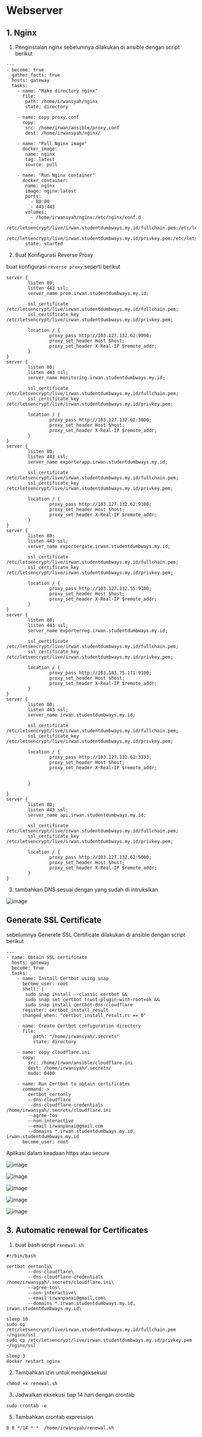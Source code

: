 # Webserver

## 1. Nginx

1. Penginstalan nginx sebelumnya dilakukan di ansible dengan script berikut
```
---
- become: true
  gather_facts: true
  hosts: gateway
  tasks:
    - name: "Make directory nginx"
      file:
       path: /home/irwansyah/nginx
       state: directory

    - name: copy proxy.conf
      copy:
       src: /home/irwan/ansible/proxy.conf
       dest: /home/irwansyah/nginx/

    - name: "Pull Nginx image"
      docker_image:
       name: nginx
       tag: latest
       source: pull

    - name: "Run Nginx container"
      docker_container:
       name: nginx
       image: nginx:latest
       ports:
         - 80:80
         - 443:443
       volumes:
         - /home/irwansyah/nginx:/etc/nginx/conf.d
         - /etc/letsencrypt/live/irwan.studentdumbways.my.id/fullchain.pem:/etc/letsencrypt/live/irwan.studentdumbways.my.id/fullchain.pem
         - /etc/letsencrypt/live/irwan.studentdumbways.my.id/privkey.pem:/etc/letsencrypt/live/irwan.studentdumbways.my.id/privkey.pem
       state: started
```
2. Buat Konfigurasi Reverse Proxy

buat konfigurasi ```reverse proxy``` seperti berikut
```
server {
        listen 80;
        listen 443 ssl;
        server_name prom.irwan.studentdumbways.my.id;

        ssl_certificate /etc/letsencrypt/live/irwan.studentdumbways.my.id/fullchain.pem;
        ssl_certificate_key /etc/letsencrypt/live/irwan.studentdumbways.my.id/privkey.pem;

        location / {
                proxy_pass http://103.127.132.62:9090;
                proxy_set_header Host $host;
                proxy_set_header X-Real-IP $remote_addr;
        }
}
server {
        listen 80;
        listen 443 ssl;
        server_name monitoring.irwan.studentdumbways.my.id;

        ssl_certificate /etc/letsencrypt/live/irwan.studentdumbways.my.id/fullchain.pem;
        ssl_certificate_key /etc/letsencrypt/live/irwan.studentdumbways.my.id/privkey.pem;

        location / {
                proxy_pass http://103.127.132.62:3000;
                proxy_set_header Host $host;
                proxy_set_header X-Real-IP $remote_addr;
        }
}
server {
        listen 80;
        listen 443 ssl;
        server_name exporterapp.irwan.studentdumbways.my.id;

        ssl_certificate /etc/letsencrypt/live/irwan.studentdumbways.my.id/fullchain.pem;
        ssl_certificate_key /etc/letsencrypt/live/irwan.studentdumbways.my.id/privkey.pem;

        location / {
                proxy_pass http://103.127.132.62:9100;
                proxy_set_header Host $host;
                proxy_set_header X-Real-IP $remote_addr;
        }
}
server {
        listen 80;
        listen 443 ssl;
        server_name exportergate.irwan.studentdumbways.my.id;

        ssl_certificate /etc/letsencrypt/live/irwan.studentdumbways.my.id/fullchain.pem;
        ssl_certificate_key /etc/letsencrypt/live/irwan.studentdumbways.my.id/privkey.pem;

        location / {
                proxy_pass http://103.127.132.55:9100;
                proxy_set_header Host $host;
                proxy_set_header X-Real-IP $remote_addr;
        }
}
server {
        listen 80;
        listen 443 ssl;
        server_name exporterreg.irwan.studentdumbways.my.id;

        ssl_certificate /etc/letsencrypt/live/irwan.studentdumbways.my.id/fullchain.pem;
        ssl_certificate_key /etc/letsencrypt/live/irwan.studentdumbways.my.id/privkey.pem;

        location / {
                proxy_pass http://103.183.75.171:9100;
                proxy_set_header Host $host;
                proxy_set_header X-Real-IP $remote_addr;
        }
}
server {
        listen 80;
        listen 443 ssl;
        server_name irwan.studentdumbways.my.id;

        ssl_certificate /etc/letsencrypt/live/irwan.studentdumbways.my.id/fullchain.pem;
        ssl_certificate_key /etc/letsencrypt/live/irwan.studentdumbways.my.id/privkey.pem;

        location / {
                proxy_pass http://103.127.132.62:3333;
                proxy_set_header Host $host;
                proxy_set_header X-Real-IP $remote_addr;


        }

}
server {
        listen 80;
        listen 443 ssl;
        server_name api.irwan.studentdumbways.my.id;

        ssl_certificate /etc/letsencrypt/live/irwan.studentdumbways.my.id/fullchain.pem;
        ssl_certificate_key /etc/letsencrypt/live/irwan.studentdumbways.my.id/privkey.pem;

        location / {
                proxy_pass http://103.127.132.62:5000;
                proxy_set_header Host $host;
                proxy_set_header X-Real-IP $remote_addr;
        }
}
```

3. tambahkan DNS sesuai dengan yang sudah di intruksikan

![image](https://github.com/irwanpanai/devops19-dumbways-irwanpanai/assets/89429810/e56e89ba-270f-4f9f-9ac8-18e6b99005f0)

## Generate SSL Certificate

sebelumnya Generete SSL Certificate dilakukan di ansible dengan script berikut
```
---
- name: Obtain SSL certificate
  hosts: gateway
  become: true
  tasks:
    - name: Install Certbot using snap
      become_user: root
      shell: |
       sudo snap install --classic certbot &&
       sudo snap set certbot trust-plugin-with-root=ok &&
       sudo snap install certbot-dns-cloudflare
      register: certbot_install_result
      changed_when: "certbot_install_result.rc == 0"

    - name: Create Certbot configuration directory
      file:
          path: "/home/irwansyah/.secrets"
          state: directory

    - name: copy cloudflare.ini
      copy:
        src: /home/irwan/ansible/cloudflare.ini
        dest: /home/irwansyah/.secrets/
        mode: 0400

    - name: Run Certbot to obtain certificates
      command: >
        certbot certonly
        --dns-cloudflare
        --dns-cloudflare-credentials /home/irwansyah/.secrets/cloudflare.ini
        --agree-tos
        --non-interactive
        --email irwanpanai@gmail.com
        --domains *.irwan.studentdumbways.my.id, irwan.studentdumbways.my.id
      become_user: root
```
Aplikasi dalam keadaan https atau secure

![image](https://github.com/irwanpanai/devops19-dumbways-irwanpanai/assets/89429810/38e428e4-04c1-4092-9f1f-38339ec4ea41)

![image](https://github.com/irwanpanai/devops19-dumbways-irwanpanai/assets/89429810/bbd01837-0b36-47c0-b420-c67b87395b53)

![image](https://github.com/irwanpanai/devops19-dumbways-irwanpanai/assets/89429810/7cdd2f02-4441-4f1b-be29-5e3966a2d3fd)

![image](https://github.com/irwanpanai/devops19-dumbways-irwanpanai/assets/89429810/f5f45956-27ac-4992-a71a-f04db37b8253)

![image](https://github.com/irwanpanai/devops19-dumbways-irwanpanai/assets/89429810/7d7abb2c-7b6a-4891-a004-7056767ec8d5)

## 3. Automatic renewal for Certificates

1. buat bash script ```renewal.sh```

```
#!/bin/bash

certbot certonly\
        --dns-cloudflare\
        --dns-cloudflare-credentials /home/irwansyah/.secrets/cloudflare.ini\
        --agree-tos\
        --non-interactive\
        --email irwanpanai@gmail.com\
        --domains *.irwan.studentdumbways.my.id, irwan.studentdumbways.my.id\

sleep 10
sudo cp /etc/letsencrypt/live/irwan.studentdumbways.my.id/fullchain.pem ~/nginx/ssl
sudo cp /etc/letsencrypt/live/irwan.studentdumbways.my.id/privkey.pem ~/nginx/ssl

sleep 3
docker restart nginx
```

2. Tambahkan izin untuk mengeksekusi
```
chmod +x renewal.sh
```
3. Jadwalkan eksekusi tiap 14 hari dengan crontab
```
sudo crontab -e
```
5. Tambahkan crontab expression
```
0 0 */14 * *  /home/irwansyah/renewal.sh
```
